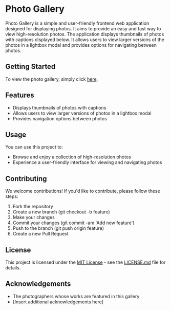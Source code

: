 # Photo Gallery

Photo Gallery is a simple and user-friendly frontend web application designed for displaying photos. It aims to provide an easy and fast way to view high-resolution photos. The application displays thumbnails of photos with captions displayed below. It allows users to view larger versions of the photos in a lightbox modal and provides options for navigating between photos.

## Getting Started

To view the photo gallery, simply click [here](https://mugichoki.github.io/Photo-Gallery/).

## Features

- Displays thumbnails of photos with captions
- Allows users to view larger versions of photos in a lightbox modal
- Provides navigation options between photos

## Usage

You can use this project to:
- Browse and enjoy a collection of high-resolution photos
- Experience a user-friendly interface for viewing and navigating photos

## Contributing

We welcome contributions! If you'd like to contribute, please follow these steps:

1. Fork the repository
2. Create a new branch (git checkout -b feature)
3. Make your changes
4. Commit your changes (git commit -am 'Add new feature')
5. Push to the branch (git push origin feature)
6. Create a new Pull Request

## License

This project is licensed under the [MIT License](LICENSE.md) - see the [LICENSE.md](LICENSE.md) file for details.

## Acknowledgements

- The photographers whose works are featured in this gallery
- [Insert additional acknowledgements here]
